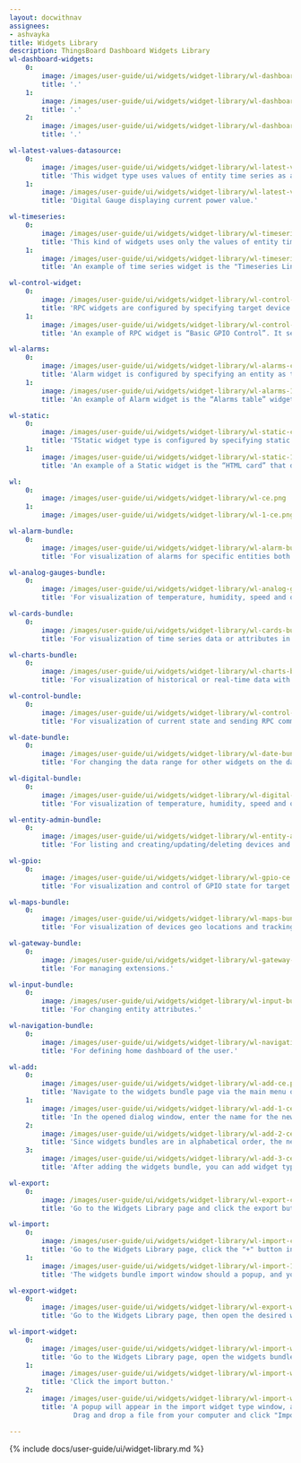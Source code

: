```yaml
---
layout: docwithnav
assignees:
- ashvayka
title: Widgets Library
description: ThingsBoard Dashboard Widgets Library
wl-dashboard-widgets:
    0:
        image: /images/user-guide/ui/widgets/widget-library/wl-dashboard-widgets-ce.png
        title: '.'
    1:
        image: /images/user-guide/ui/widgets/widget-library/wl-dashboard-widgets-1-ce.png
        title: '.'
    2:
        image: /images/user-guide/ui/widgets/widget-library/wl-dashboard-widgets-2-ce.png
        title: '.'

wl-latest-values-datasource:
    0:
        image: /images/user-guide/ui/widgets/widget-library/wl-latest-values-datasource-ce.png
        title: 'This widget type uses values of entity time series as a data source.'
    1:
        image: /images/user-guide/ui/widgets/widget-library/wl-latest-values-datasource-1-ce.png
        title: 'Digital Gauge displaying current power value.'

wl-timeseries:
    0:
        image: /images/user-guide/ui/widgets/widget-library/wl-timeseries-ce.png
        title: 'This kind of widgets uses only the values of entity time series as a data source.'
    1:
        image: /images/user-guide/ui/widgets/widget-library/wl-timeseries-1-ce.png
        title: 'An example of time series widget is the "Timeseries Line Chart". It displays amperage values of devices in real-time.'

wl-control-widget:
    0:
        image: /images/user-guide/ui/widgets/widget-library/wl-control-widget-ce.png
        title: 'RPC widgets are configured by specifying target device as target endpoint for RPC commands.'
    1:
        image: /images/user-guide/ui/widgets/widget-library/wl-control-widget-1-ce.png
        title: 'An example of RPC widget is “Basic GPIO Control”. It sends GPIO switch commands and detects current GPIOs switch status.'

wl-alarms:
    0:
        image: /images/user-guide/ui/widgets/widget-library/wl-alarms-ce.png
        title: 'Alarm widget is configured by specifying an entity as the alarm source, and the corresponding alarm fields.'
    1:
        image: /images/user-guide/ui/widgets/widget-library/wl-alarms-1-ce.png
        title: 'An example of Alarm widget is the “Alarms table” widget that displays the latest alarm for the device in real-time.'

wl-static:
    0:
        image: /images/user-guide/ui/widgets/widget-library/wl-static-сe.png
        title: 'TStatic widget type is configured by specifying static HTML content and optionally CSS styles.'
    1:
        image: /images/user-guide/ui/widgets/widget-library/wl-static-1-сe.png
        title: 'An example of a Static widget is the “HTML card” that displays the specified HTML content.'

wl:
    0:
        image: /images/user-guide/ui/widgets/widget-library/wl-сe.png
    1:
        image: /images/user-guide/ui/widgets/widget-library/wl-1-ce.png

wl-alarm-bundle:
    0:
        image: /images/user-guide/ui/widgets/widget-library/wl-alarm-bundle-сe.png
        title: 'For visualization of alarms for specific entities both in real-time and history mode.'

wl-analog-gauges-bundle:
    0:
        image: /images/user-guide/ui/widgets/widget-library/wl-analog-gauges-bundle-сe.png
        title: 'For visualization of temperature, humidity, speed and other integer or float values.'

wl-cards-bundle:
    0:
        image: /images/user-guide/ui/widgets/widget-library/wl-cards-bundle-сe.png
        title: 'For visualization of time series data or attributes in a table or card widgets.'

wl-charts-bundle:
    0:
        image: /images/user-guide/ui/widgets/widget-library/wl-charts-bundle-сe.png
        title: 'For visualization of historical or real-time data with a time window.'

wl-control-bundle:
    0:
        image: /images/user-guide/ui/widgets/widget-library/wl-control-bundle-ce.png
        title: 'For visualization of current state and sending RPC commands to target devices.'

wl-date-bundle:
    0:
        image: /images/user-guide/ui/widgets/widget-library/wl-date-bundle-ce.png
        title: 'For changing the data range for other widgets on the dashboard.'

wl-digital-bundle:
    0:
        image: /images/user-guide/ui/widgets/widget-library/wl-digital-bundle-ce.png
        title: 'For visualization of temperature, humidity, speed and other integer or float values.'

wl-entity-admin-bundle:
    0:
        image: /images/user-guide/ui/widgets/widget-library/wl-entity-admin-bundle-ce.png
        title: 'For listing and creating/updating/deleting devices and assets.'

wl-gpio:
    0:
        image: /images/user-guide/ui/widgets/widget-library/wl-gpio-ce.png
        title: 'For visualization and control of GPIO state for target devices.'

wl-maps-bundle:
    0:
        image: /images/user-guide/ui/widgets/widget-library/wl-maps-bundle-ce.png
        title: 'For visualization of devices geo locations and tracking devices routes both in real-time and history mode.'

wl-gateway-bundle:
    0:
        image: /images/user-guide/ui/widgets/widget-library/wl-gateway-bundle-ce.png
        title: 'For managing extensions.'

wl-input-bundle:
    0:
        image: /images/user-guide/ui/widgets/widget-library/wl-input-bundle-ce.png
        title: 'For changing entity attributes.'

wl-navigation-bundle:
    0:
        image: /images/user-guide/ui/widgets/widget-library/wl-navigation-bundle-ce.png
        title: 'For defining home dashboard of the user.'

wl-add:
    0:
        image: /images/user-guide/ui/widgets/widget-library/wl-add-ce.png
        title: 'Navigate to the widgets bundle page via the main menu on the left. Click the "+" icon in the upper right of the screen, and select the "Create new widgets bundle" option from the drop-down menu.'
    1:
        image: /images/user-guide/ui/widgets/widget-library/wl-add-1-ce.png
        title: 'In the opened dialog window, enter the name for the new bundle. Adding an image and a description is optional. Click "Add" to save applied changes.'
    2:
        image: /images/user-guide/ui/widgets/widget-library/wl-add-2-ce.png
        title: 'Since widgets bundles are in alphabetical order, the newly created one may be on the second page.'
    3:
        image: /images/user-guide/ui/widgets/widget-library/wl-add-3-ce.png
        title: 'After adding the widgets bundle, you can add widget types in there.'

wl-export:
    0:
        image: /images/user-guide/ui/widgets/widget-library/wl-export-ce.png
        title: 'Go to the Widgets Library page and click the export button on the specific widgets bundle row.'

wl-import:
    0:
        image: /images/user-guide/ui/widgets/widget-library/wl-import-ce.png
        title: 'Go to the Widgets Library page, click the "+" button in the upper right corner of the "Widgets Bundles" page. Select "Import widgets bundle" from the drop-down menu.'
    1:
        image: /images/user-guide/ui/widgets/widget-library/wl-import-1-ce.png
        title: 'The widgets bundle import window should a popup, and you will be prompted to upload the JSON file. Drag and drop a file from your computer, and click "Import" to add a widget bundle to the library.'

wl-export-widget:
    0:
        image: /images/user-guide/ui/widgets/widget-library/wl-export-widget-ce.png
        title: 'Go to the Widgets Library page, then open the desired widgets bundle and click the export button on the particular widget type card.'

wl-import-widget:
    0:
        image: /images/user-guide/ui/widgets/widget-library/wl-import-widget-ce.png
        title: 'Go to the Widgets Library page, open the widgets bundle and click the "+" button in the lower right corner of the screen.'
    1:
        image: /images/user-guide/ui/widgets/widget-library/wl-import-widget-1-ce.png
        title: 'Click the import button.'
    2:
        image: /images/user-guide/ui/widgets/widget-library/wl-import-widget-2-ce.png
        title: 'A popup will appear in the import widget type window, and you will be prompted to load the JSON file.
                Drag and drop a file from your computer and click "Import" to add a widget type to the bundle.'

---
```


{% include docs/user-guide/ui/widget-library.md %}